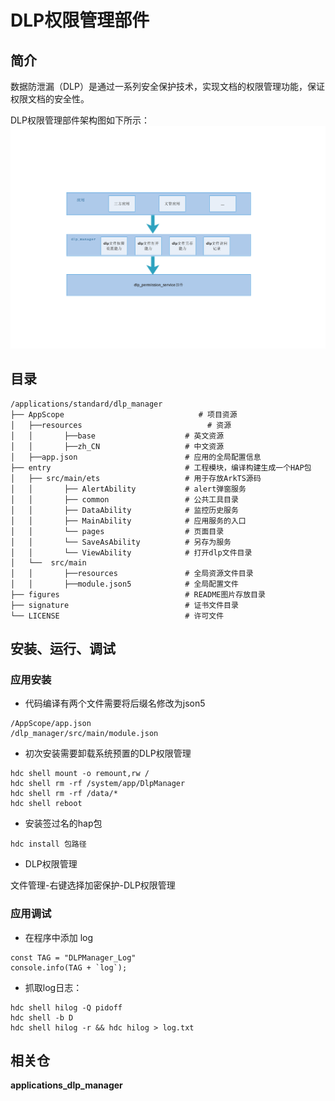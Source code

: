 # DLP权限管理部件


## 简介

数据防泄漏（DLP）是通过一系列安全保护技术，实现文档的权限管理功能，保证权限文档的安全性。

DLP权限管理部件架构图如下所示：
![](figures/application-framework.png)
## 目录

```
/applications/standard/dlp_manager
├── AppScope                              # 项目资源
│   ├──resources                            # 资源
│   │       ├──base                    # 英文资源
│   │       ├──zh_CN                   # 中文资源
│   ├──app.json                        # 应用的全局配置信息
├── entry                              # 工程模块，编译构建生成一个HAP包
│   ├── src/main/ets                   # 用于存放ArkTS源码
│   │       ├── AlertAbility           # alert弹窗服务
│   │       ├── common                 # 公共工具目录
│   │       ├── DataAbility            # 监控历史服务
│   │       ├── MainAbility            # 应用服务的入口
│   │       └── pages                  # 页面目录
│   │       └── SaveAsAbility          # 另存为服务
│   │       └── ViewAbility            # 打开dlp文件目录
│   └──  src/main
│   │       ├──resources               # 全局资源文件目录
│   │       ├──module.json5            # 全局配置文件
├── figures                            # README图片存放目录
├── signature                          # 证书文件目录
└── LICENSE                            # 许可文件
```

## 安装、运行、调试

### 应用安装

- 代码编译有两个文件需要将后缀名修改为json5

```
/AppScope/app.json
/dlp_manager/src/main/module.json
```

- 初次安装需要卸载系统预置的DLP权限管理

```
hdc shell mount -o remount,rw /
hdc shell rm -rf /system/app/DlpManager
hdc shell rm -rf /data/*
hdc shell reboot
```

- 安装签过名的hap包

```
hdc install 包路径
```

- DLP权限管理

文件管理-右键选择加密保护-DLP权限管理

### 应用调试

- 在程序中添加 log

```JS
const TAG = "DLPManager_Log"
console.info(TAG + `log`);
```
- 抓取log日志：

```
hdc shell hilog -Q pidoff
hdc shell -b D
hdc shell hilog -r && hdc hilog > log.txt
```

## 相关仓

**applications_dlp_manager**
